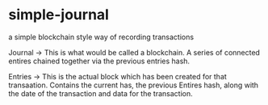 # simple-journal
a simple blockchain style way of recording transactions 

Journal -> This is what would be called a blockchain. A series of connected entires chained together via the previous entries hash.

Entries -> This is the actual block which has been created for that transaation. Contains the current has, the previous Entires hash, along with the date of the transaction and data for the transaction. 
